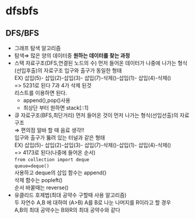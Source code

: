 # dfsbfs

## DFS/BFS

- 그래프 탐색 알고리즘
- 탐색⇒ 많은 양의 데이터중 **원하는 데이터를 찾는 과정**
- 스택 자료구조(DFS,연결된 노드의 수)
  먼저 들어온 데이터가 나중에 나가는 형식(선입후출)의 자료구조
  입구와 출구가 동일한 형태  
  EX) 삽입(5)- 삽입(2)-삽입(3)- 삽입(7)-삭제()-삽입(1)- 삽입(4)-삭제()  
   => 5231로 된다 7과 4가 삭제 된것  
   리스트를 이용하면 된다.
  - append(),pop()사용
  - 최상단 부터 원하면 stack[::1]
- 큐 자료구조(BFS,최단거리)
  먼저 들어온 것이 먼저 나가는 형식(선입선출)의 자료구조  
   ⇒ 편의점 알바 할 때 음료 생각!!  
   입구와 출구가 뚫려 있는 터널과 같은 형태  
   EX) 삽입(5)- 삽입(2)-삽입(3)- 삽입(7)-삭제()-삽입(1)- 삽입(4)-삭제()  
   => 4173로 된다(나중에 들어온 순서)  
   `from collection import deque `  
   `queue=deque()`  
   사용하고 deque의 삽입 함수는 append()  
   삭제 함수는 popleft()  
   순서 바꿀때는 reverse()
- 유클리드 호제법(최대 공약수 구할때 사용 알고리즘)  
  두 자연수 A,B 에 대하여 (A>B) A를 B로 나눈 나머지를 R이라고 할 경우  
  A,B의 최대 공약수는 B와R의 최대 공약수와 같다
